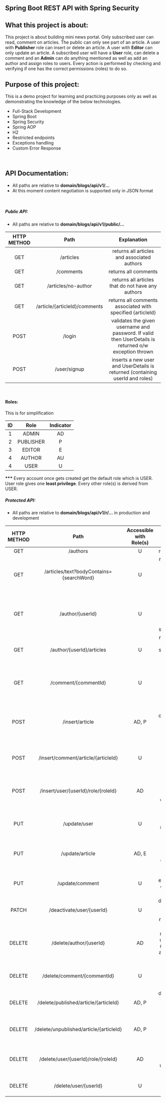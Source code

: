 ## Spring Boot REST API with Spring Security

## What this project is about:
This project is about building mini news portal. Only subscribed user can read, comment on articles. 
The public can only see part of an article. A user with <b>Publisher</b> role can insert or delete an article. 
A user with <b>Editor</b> can only update an article. A subscribed user will have a <b>User</b> role, can delete a comment and an <b>Admin</b> can do anything
mentioned as well as add an author and assign roles to users. Every action is performed by checking and verifying if one has 
the correct permissions (roles) to do so.


## Purpose of this project:
This is a demo project for learning and practicing purposes only as well as demonstrating the knowledge of the below technologies.
* Full-Stack Development  
* Spring Boot
* Spring Security
* Spring AOP
* H2
* Restricted endpoints
* Exceptions handling
* Custom Error Response

<br>

## API Documentation:
* All paths are relative to <strong>domain/blogs/api/v1/...</strong>
* At this moment content negotiation is supported only in JSON format

<br>

##### Public API:
* All paths are relative to <strong>domain/blogs/api/v1/public/...</strong>

| HTTP METHOD|Path | Explanation|
| :---:  | :---: | :---: |
|GET| /articles| returns all articles and associated authors
|GET| /comments| returns all comments
|GET| /articles/no-author | returns all articles that do not have any authors
|GET| /article/{articleId}/comments | returns all comments associated with specified {articleId}  
|POST| /login | validates the given username and password. If valid then UserDetails is returned o/w exception thrown
|POST| /user/signup | inserts a new user and UserDetails is returned (containing userId and roles)
<br>  

#### Roles:
This is for simplification  

|ID| Role | Indicator 
| :---: | :---: | :---: |
|1| ADMIN | AD
|2| PUBLISHER | P
|3| EDITOR | E
|4| AUTHOR | AU
|4| USER | U

<b>***</b> Every account once gets created get the default role which is USER. User role gives one <b>least privilege</b>. Every other role(s) is derived from USER.
<br>

##### Protected API:
* All paths are relative to <strong>domain/blogs/api/v1/r/...</strong> in production and development

| HTTP METHOD| Path | Accessible with Role(s) | Explanation|
| :---:  | :---: | :---: | :---: |
|GET| /authors | U | returns all authors
|GET| /articles/text?bodyContains={searchWord} | U | returns all articles and it's associated authors body containing the {searchWord}
|GET| /author/{userId} |  U | returns a User (having Author role), roles, and articles associated with specified <b>{userId}</b>
|GET| /author/{userId}/articles |  U | returns all articles associated with specified <b>{userId}</b> (a user with Author role)
|GET| /comment/{commentId} |  U | returns a comment associated with specified <b>{commentId}</b>
|POST| /insert/article |  AD, P | inserts a new article, at least one {userId - who has Author role} must be associated with this article
|POST| /insert/comment/article/{articleId} |  U | inserts a new comment to the specified {articleId}
|POST| /insert/user/{userId}/role/{roleId} |  AD | adds a role specified by <b>{roleId}</b> to a specified user with specified by <b>{userId}</b>
|PUT| /update/user |  U | updates an existing user's attributes, userId must be present
|PUT| /update/article |  AD, E | updates an existing article's attributes, articleId must be present 
|PUT| /update/comment |  U | updates an existing comment, commentId must be present
|PATCH| /deactivate/user/{userId} |  U | deactivate/disable an existing account, userId must be specified
|DELETE| /delete/author/{userId} |  AD | <b>AUTHOR</b> role is revoked from the user specified by <b>{userId}</b>. Articles are also detached if there are any
|DELETE| /delete/comment/{commentId} |  U | deletes a comment specified by <b>{commentId}</b> 
|DELETE| /delete/published/article/{articleId} |  AD, P | deletes an already published article specified by <b>{articleId}</b>
|DELETE| /delete/unpublished/article/{articleId} |  AD, P | deletes a non-published article specified by <b>{articleId}</b>
|DELETE| /delete/user/{userId}/role/{roleId} |  AD | revoke a role specified by <b>{roleId}</b> from a user specified by <b>{userId}</b> 
|DELETE| /delete/user/{userId} |  U | deletes a user specified by <b>{userId}</b>
<br>